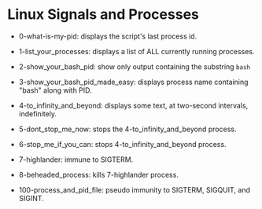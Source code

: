 # Linux Signals and Processes

* 0-what-is-my-pid: displays the script's last process id.

* 1-list_your_processes: displays a list of ALL currently running processes.

* 2-show_your_bash_pid: show only output containing the substring `bash`

* 3-show_your_bash_pid_made_easy: displays process name containing "bash" along with PID.

* 4-to_infinity_and_beyond: displays some text, at two-second intervals, indefinitely.

* 5-dont_stop_me_now: stops the 4-to_infinity_and_beyond process.

* 6-stop_me_if_you_can: stops 4-to_infinity_and_beyond process.

* 7-highlander: immune to SIGTERM.

* 8-beheaded_process: kills 7-highlander process.

* 100-process_and_pid_file: pseudo immunity to SIGTERM, SIGQUIT, and SIGINT.


